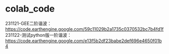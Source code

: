# colab_code
231121-GEE二阶谐波：https://code.earthengine.google.com/59c11029b2a1735c0370532bc7b4fd1f
231122-测试python版一阶谐波：https://code.earthengine.google.com/e13f5b2df23babe2def696e4650f01b4
